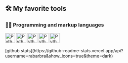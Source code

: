 ## 🛠️ My favorite tools

### 👨‍💻 Programming and markup languages
<p>
  <img width="32" height="32" alt="Python" src="https://unpkg.com/simple-icons@v7/icons/python.svg">
  <img width="32" height="32" alt="Python" src="https://unpkg.com/simple-icons@v7/icons/typescript.svg">
  <img width="32" height="32" alt="Python" src="https://unpkg.com/simple-icons@v7/icons/c.svg">
  <img width="32" height="32" alt="Python" src="https://unpkg.com/simple-icons@v7/icons/cplusplus.svg">
  <img width="32" height="32" alt="Python" src="https://unpkg.com/simple-icons@v7/icons/go.svg">
</p>
[github stats](https://github-readme-stats.vercel.app/api?username=rabarbra&show_icons=true&theme=dark)
